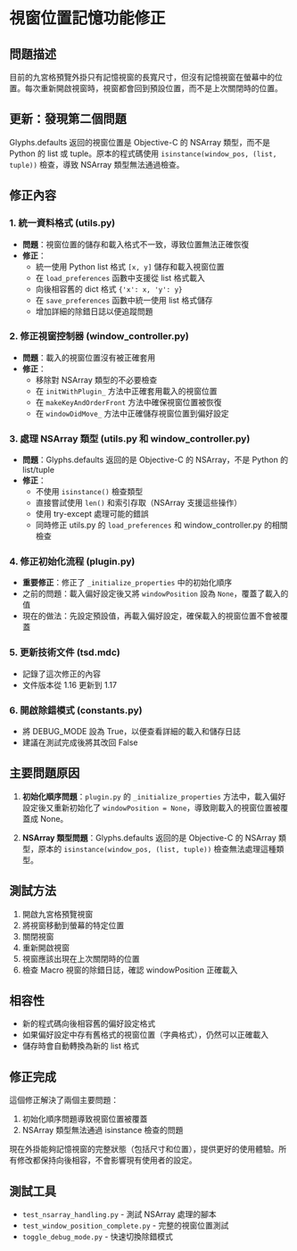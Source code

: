# 視窗位置記憶功能修正

## 問題描述
目前的九宮格預覽外掛只有記憶視窗的長寬尺寸，但沒有記憶視窗在螢幕中的位置。每次重新開啟視窗時，視窗都會回到預設位置，而不是上次關閉時的位置。

## 更新：發現第二個問題
Glyphs.defaults 返回的視窗位置是 Objective-C 的 NSArray 類型，而不是 Python 的 list 或 tuple。原本的程式碼使用 `isinstance(window_pos, (list, tuple))` 檢查，導致 NSArray 類型無法通過檢查。

## 修正內容

### 1. 統一資料格式 (utils.py)
- **問題**：視窗位置的儲存和載入格式不一致，導致位置無法正確恢復
- **修正**：
  - 統一使用 Python list 格式 `[x, y]` 儲存和載入視窗位置
  - 在 `load_preferences` 函數中支援從 list 格式載入
  - 向後相容舊的 dict 格式 `{'x': x, 'y': y}`
  - 在 `save_preferences` 函數中統一使用 list 格式儲存
  - 增加詳細的除錯日誌以便追蹤問題

### 2. 修正視窗控制器 (window_controller.py)
- **問題**：載入的視窗位置沒有被正確套用
- **修正**：
  - 移除對 NSArray 類型的不必要檢查
  - 在 `initWithPlugin_` 方法中正確套用載入的視窗位置
  - 在 `makeKeyAndOrderFront` 方法中確保視窗位置被恢復
  - 在 `windowDidMove_` 方法中正確儲存視窗位置到偏好設定

### 3. 處理 NSArray 類型 (utils.py 和 window_controller.py)
- **問題**：Glyphs.defaults 返回的是 Objective-C 的 NSArray，不是 Python 的 list/tuple
- **修正**：
  - 不使用 `isinstance()` 檢查類型
  - 直接嘗試使用 `len()` 和索引存取（NSArray 支援這些操作）
  - 使用 try-except 處理可能的錯誤
  - 同時修正 utils.py 的 `load_preferences` 和 window_controller.py 的相關檢查

### 4. 修正初始化流程 (plugin.py)
- **重要修正**：修正了 `_initialize_properties` 中的初始化順序
- 之前的問題：載入偏好設定後又將 `windowPosition` 設為 `None`，覆蓋了載入的值
- 現在的做法：先設定預設值，再載入偏好設定，確保載入的視窗位置不會被覆蓋

### 5. 更新技術文件 (tsd.mdc)
- 記錄了這次修正的內容
- 文件版本從 1.16 更新到 1.17

### 6. 開啟除錯模式 (constants.py)
- 將 DEBUG_MODE 設為 True，以便查看詳細的載入和儲存日誌
- 建議在測試完成後將其改回 False

## 主要問題原因
1. **初始化順序問題**：`plugin.py` 的 `_initialize_properties` 方法中，載入偏好設定後又重新初始化了 `windowPosition = None`，導致剛載入的視窗位置被覆蓋成 None。

2. **NSArray 類型問題**：Glyphs.defaults 返回的是 Objective-C 的 NSArray 類型，原本的 `isinstance(window_pos, (list, tuple))` 檢查無法處理這種類型。

## 測試方法
1. 開啟九宮格預覽視窗
2. 將視窗移動到螢幕的特定位置
3. 關閉視窗
4. 重新開啟視窗
5. 視窗應該出現在上次關閉時的位置
6. 檢查 Macro 視窗的除錯日誌，確認 windowPosition 正確載入

## 相容性
- 新的程式碼向後相容舊的偏好設定格式
- 如果偏好設定中存有舊格式的視窗位置（字典格式），仍然可以正確載入
- 儲存時會自動轉換為新的 list 格式

## 修正完成
這個修正解決了兩個主要問題：
1. 初始化順序問題導致視窗位置被覆蓋
2. NSArray 類型無法通過 isinstance 檢查的問題

現在外掛能夠記憶視窗的完整狀態（包括尺寸和位置），提供更好的使用體驗。所有修改都保持向後相容，不會影響現有使用者的設定。

## 測試工具
- `test_nsarray_handling.py` - 測試 NSArray 處理的腳本
- `test_window_position_complete.py` - 完整的視窗位置測試
- `toggle_debug_mode.py` - 快速切換除錯模式
